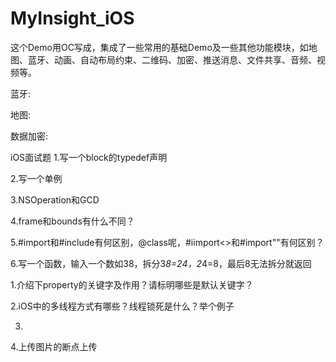 # MyInsight_iOS
这个Demo用OC写成，集成了一些常用的基础Demo及一些其他功能模块，如地图、蓝牙、动画、自动布局约束、二维码、加密、推送消息、文件共享、音频、视频等。



蓝牙:



地图:



数据加密:











iOS面试题
1.写一个block的typedef声明

2.写一个单例

3.NSOperation和GCD

4.frame和bounds有什么不同？

5.#import和#include有何区别，@class呢，#iimport<>和#import""有何区别？

6.写一个函数，输入一个数如38，拆分3*8=24，2*4=8，最后8无法拆分就返回


1.介绍下property的关键字及作用？请标明哪些是默认关键字？

2.iOS中的多线程方式有哪些？线程锁死是什么？举个例子

3.


4.上传图片的断点上传







